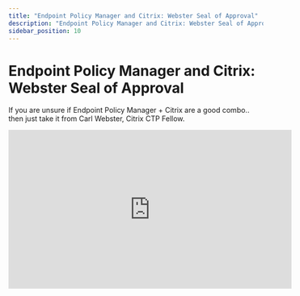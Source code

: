 ```yaml
---
title: "Endpoint Policy Manager and Citrix: Webster Seal of Approval"
description: "Endpoint Policy Manager and Citrix: Webster Seal of Approval"
sidebar_position: 10
---
```

# Endpoint Policy Manager and Citrix: Webster Seal of Approval

If you are unsure if Endpoint Policy Manager + Citrix are a good combo.. then just take it from Carl
Webster, Citrix CTP Fellow.

<iframe width="560" height="315" src="https://www.youtube.com/embed/rZgPjYIfTHI?si=sx7HvpGoNblx1yuC" title="YouTube video player" frameborder="0" allow="accelerometer; autoplay; clipboard-write; encrypted-media; gyroscope; picture-in-picture; web-share" referrerpolicy="strict-origin-when-cross-origin" allowfullscreen></iframe>
